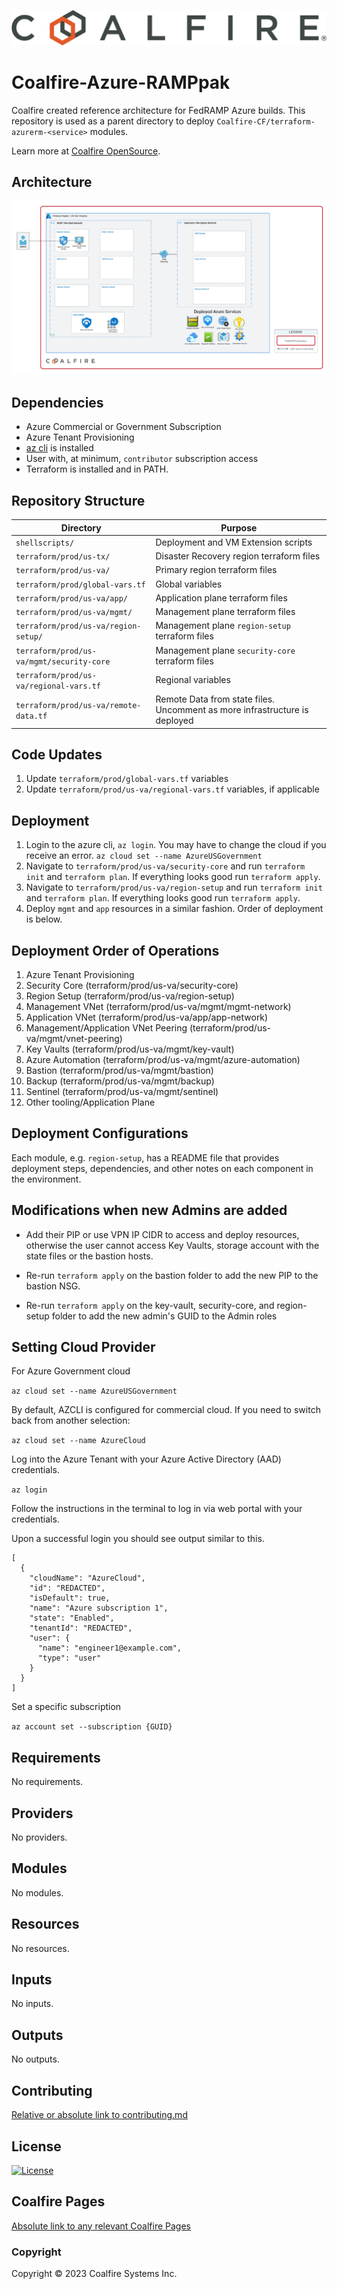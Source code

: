 ![Coalfire](coalfire_logo.png)

# Coalfire-Azure-RAMPpak

Coalfire created reference architecture for FedRAMP Azure builds. This repository is used as a parent directory to deploy `Coalfire-CF/terraform-azurerm-<service>` modules.

Learn more at [Coalfire OpenSource](https://coalfire.com/opensource).

## Architecture

![Architecture](Coalfire-Azure-RAMPpak.png)

## Dependencies

- Azure Commercial or Government Subscription
- Azure Tenant Provisioning 
- [az cli](https://learn.microsoft.com/en-us/cli/azure/install-azure-cli) is installed
- User with, at minimum, `contributor` subscription access
- Terraform is installed and in PATH.

## Repository Structure

| Directory | Purpose |
| --------- | ------- |
| `shellscripts/` | Deployment and VM Extension scripts |
| `terraform/prod/us-tx/` | Disaster Recovery region terraform files |
| `terraform/prod/us-va/` | Primary region terraform files |
| `terraform/prod/global-vars.tf` | Global variables |
| `terraform/prod/us-va/app/` | Application plane terraform files |
| `terraform/prod/us-va/mgmt/` | Management plane terraform files |
| `terraform/prod/us-va/region-setup/` | Management plane `region-setup` terraform files |
| `terraform/prod/us-va/mgmt/security-core` | Management plane `security-core` terraform files |
| `terraform/prod/us-va/regional-vars.tf` | Regional variables |
| `terraform/prod/us-va/remote-data.tf` | Remote Data from state files. Uncomment as more infrastructure is deployed |

## Code Updates

1. Update `terraform/prod/global-vars.tf` variables
2. Update `terraform/prod/us-va/regional-vars.tf` variables, if applicable

## Deployment 

1. Login to the azure cli, `az login`. You may have to change the cloud if you receive an error. `az cloud set --name AzureUSGovernment`
2. Navigate to `terraform/prod/us-va/security-core` and run `terraform init` and `terraform plan`. If everything looks good run `terraform apply`.
3. Navigate to `terraform/prod/us-va/region-setup` and run `terraform init` and `terraform plan`. If everything looks good run `terraform apply`.
4. Deploy `mgmt` and `app` resources in a similar fashion. Order of deployment is below.

## Deployment Order of Operations

1. Azure Tenant Provisioning
2. Security Core (terraform/prod/us-va/security-core)
3. Region Setup (terraform/prod/us-va/region-setup)
4. Management VNet (terraform/prod/us-va/mgmt/mgmt-network)
5. Application VNet (terraform/prod/us-va/app/app-network)
6. Management/Application VNet Peering (terraform/prod/us-va/mgmt/vnet-peering)
7. Key Vaults (terraform/prod/us-va/mgmt/key-vault)
8. Azure Automation (terraform/prod/us-va/mgmt/azure-automation)
9. Bastion (terraform/prod/us-va/mgmt/bastion)
10. Backup (terraform/prod/us-va/mgmt/backup)
11. Sentinel (terraform/prod/us-va/mgmt/sentinel)
12. Other tooling/Application Plane

## Deployment Configurations

Each module, e.g. `region-setup`, has a README file that provides deployment steps, dependencies, and other notes on each component in the environment.

## Modifications when new Admins are added

- Add their PIP or use VPN IP CIDR to access and deploy resources, otherwise the user cannot access Key Vaults, storage account with the state files or the bastion hosts.

- Re-run `terraform apply` on the bastion folder to add the new PIP to the bastion NSG.

- Re-run `terraform apply` on the key-vault, security-core, and region-setup folder to add the new admin's GUID to the Admin roles

## Setting Cloud Provider

For Azure Government cloud

`az cloud set --name AzureUSGovernment`

By default, AZCLI is configured for commercial cloud. If you need to switch back from another selection:

`az cloud set --name AzureCloud`

Log into the Azure Tenant with your Azure Active Directory (AAD) credentials.

`az login`

Follow the instructions in the terminal to log in via web portal with your credentials.

Upon a successful login you should see output similar to this.

```hcl
[
  {
    "cloudName": "AzureCloud",
    "id": "REDACTED",
    "isDefault": true,
    "name": "Azure subscription 1",
    "state": "Enabled",
    "tenantId": "REDACTED",
    "user": {
      "name": "engineer1@example.com",
      "type": "user"
    }
  }
]
```

Set a specific subscription

`az account set --subscription {GUID}`

<!-- BEGIN_TF_DOCS -->
## Requirements

No requirements.

## Providers

No providers.

## Modules

No modules.

## Resources

No resources.

## Inputs

No inputs.

## Outputs

No outputs.
<!-- END_TF_DOCS -->

## Contributing

[Relative or absolute link to contributing.md](CONTRIBUTING.md)


## License

[![License](https://img.shields.io/badge/license-MIT-blue.svg)](https://opensource.org/license/mit/)


## Coalfire Pages

[Absolute link to any relevant Coalfire Pages](https://coalfire.com/)

### Copyright

Copyright © 2023 Coalfire Systems Inc.
